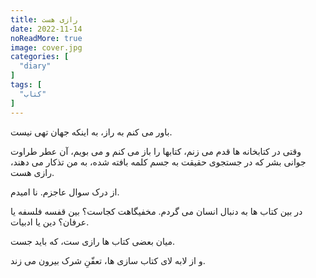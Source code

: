 ```yaml
---
title: رازی هست
date: 2022-11-14
noReadMore: true
image: cover.jpg
categories: [
  "diary"
]
tags: [
  "کتاب"
]
---
```


باور می کنم به راز، به اینکه جهان تهی نیست.

وقتی در کتابخانه ها قدم می زنم، کتابها را باز می کنم و می بویم، آن عطر طراوت جوانی بشر که در جستجوی حقیقت به جسم کلمه بافته شده، به من تذکار می دهند، رازی هست.

از درک سوال عاجزم. نا امیدم.

در بین کتاب ها به دنبال انسان می گردم. مخفیگاهت کجاست؟ بین قفسه فلسفه یا عرفان؟ دین یا ادبیات.

میان بعضی کتاب ها رازی ست، که باید جست. 

و از لابه لای کتاب سازی ها، تعفّنِ شرک بیرون می زند.
